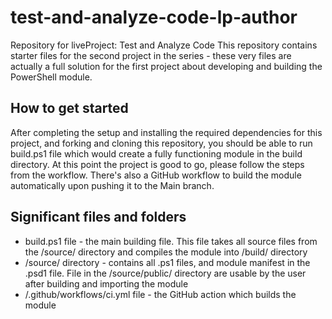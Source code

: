 # test-and-analyze-code-lp-author
Repository for liveProject: Test and Analyze Code
This repository contains starter files for the second project in the series - these very files are actually a full solution for the first project about developing and building the PowerShell module.
## How to get started
After completing the setup and installing the required dependencies for this project, and forking and cloning this repository, you should be able to run build.ps1 file which would create a fully functioning module in the build directory.
At this point the project is good to go, please follow the steps from the workflow.
There's also a GitHub workflow to build the module automatically upon pushing it to the Main branch.
## Significant files and folders
* build.ps1 file - the main building file. This file takes all source files from the /source/ directory and compiles the module into /build/ directory
* /source/ directory - contains all .ps1 files, and module manifest in the .psd1 file. File in the /source/public/ directory are usable by the user after building and importing the module
* /.github/workflows/ci.yml file - the GitHub action which builds the module

